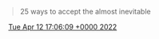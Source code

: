 > 25 ways to accept the almost inevitable

<img src="../../media/tweet.ico" width="12" /> [Tue Apr 12 17:06:09 +0000 2022](https://twitter.com/DromerDenker/status/1513926458762223616)
